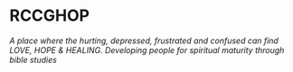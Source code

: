 # RCCGHOP
*A place where the hurting, depressed, frustrated and confused can find LOVE, HOPE & HEALING. Developing people for spiritual maturity through bible studies*
